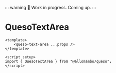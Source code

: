 ::: warning 🚧
Work in progress. Coming up.
:::

# QuesoTextArea

```vue
<template>
    <queso-text-area ...props />
</template>

<script setup>
import { QuesoTextArea } from "@allomambo/queso";
</script>
```
